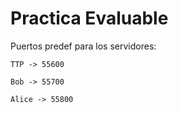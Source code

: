 # Practica Evaluable




Puertos predef para los servidores:

    TTP -> 55600

    Bob -> 55700

    Alice -> 55800
